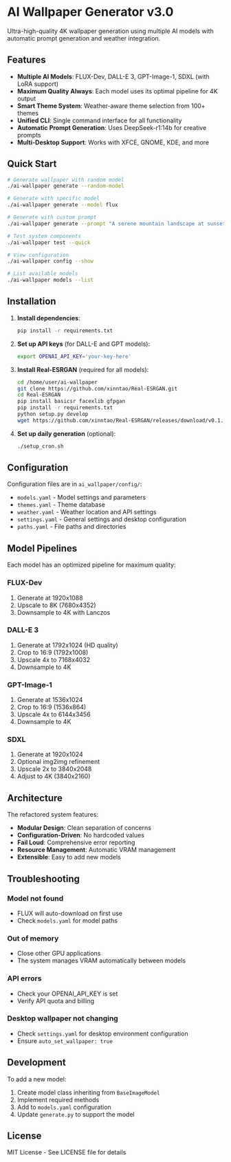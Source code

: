 # AI Wallpaper Generator v3.0

Ultra-high-quality 4K wallpaper generation using multiple AI models with automatic prompt generation and weather integration.

## Features

- **Multiple AI Models**: FLUX-Dev, DALL-E 3, GPT-Image-1, SDXL (with LoRA support)
- **Maximum Quality Always**: Each model uses its optimal pipeline for 4K output
- **Smart Theme System**: Weather-aware theme selection from 100+ themes
- **Unified CLI**: Single command interface for all functionality
- **Automatic Prompt Generation**: Uses DeepSeek-r1:14b for creative prompts
- **Multi-Desktop Support**: Works with XFCE, GNOME, KDE, and more

## Quick Start

```bash
# Generate wallpaper with random model
./ai-wallpaper generate --random-model

# Generate with specific model
./ai-wallpaper generate --model flux

# Generate with custom prompt
./ai-wallpaper generate --prompt "A serene mountain landscape at sunset"

# Test system components
./ai-wallpaper test --quick

# View configuration
./ai-wallpaper config --show

# List available models
./ai-wallpaper models --list
```

## Installation

1. **Install dependencies**:
   ```bash
   pip install -r requirements.txt
   ```

2. **Set up API keys** (for DALL-E and GPT models):
   ```bash
   export OPENAI_API_KEY='your-key-here'
   ```

3. **Install Real-ESRGAN** (required for all models):
   ```bash
   cd /home/user/ai-wallpaper
   git clone https://github.com/xinntao/Real-ESRGAN.git
   cd Real-ESRGAN
   pip install basicsr facexlib gfpgan
   pip install -r requirements.txt
   python setup.py develop
   wget https://github.com/xinntao/Real-ESRGAN/releases/download/v0.1.0/RealESRGAN_x4plus.pth -P weights
   ```

4. **Set up daily generation** (optional):
   ```bash
   ./setup_cron.sh
   ```

## Configuration

Configuration files are in `ai_wallpaper/config/`:

- `models.yaml` - Model settings and parameters
- `themes.yaml` - Theme database
- `weather.yaml` - Weather location and API settings  
- `settings.yaml` - General settings and desktop configuration
- `paths.yaml` - File paths and directories

## Model Pipelines

Each model has an optimized pipeline for maximum quality:

### FLUX-Dev
1. Generate at 1920x1088
2. Upscale to 8K (7680x4352) 
3. Downsample to 4K with Lanczos

### DALL-E 3
1. Generate at 1792x1024 (HD quality)
2. Crop to 16:9 (1792x1008)
3. Upscale 4x to 7168x4032
4. Downsample to 4K

### GPT-Image-1
1. Generate at 1536x1024
2. Crop to 16:9 (1536x864)
3. Upscale 4x to 6144x3456
4. Downsample to 4K

### SDXL
1. Generate at 1920x1024
2. Optional img2img refinement
3. Upscale 2x to 3840x2048
4. Adjust to 4K (3840x2160)

## Architecture

The refactored system features:

- **Modular Design**: Clean separation of concerns
- **Configuration-Driven**: No hardcoded values
- **Fail Loud**: Comprehensive error reporting
- **Resource Management**: Automatic VRAM management
- **Extensible**: Easy to add new models

## Troubleshooting

### Model not found
- FLUX will auto-download on first use
- Check `models.yaml` for model paths

### Out of memory
- Close other GPU applications
- The system manages VRAM automatically between models

### API errors
- Check your OPENAI_API_KEY is set
- Verify API quota and billing

### Desktop wallpaper not changing
- Check `settings.yaml` for desktop environment configuration
- Ensure `auto_set_wallpaper: true`

## Development

To add a new model:

1. Create model class inheriting from `BaseImageModel`
2. Implement required methods
3. Add to `models.yaml` configuration
4. Update `generate.py` to support the model

## License

MIT License - See LICENSE file for details